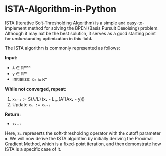# ISTA-Algorithm-in-Python

ISTA (Iterative Soft-Thresholding Algorithm) is a simple and easy-to-implement method for solving the BPDN (Basis Pursuit Denoising) problem. Although it may not be the best solution, it serves as a good starting point for understanding optimization in this field.

The ISTA algorithm is commonly represented as follows:

**Input:**
- `A` ∈ ℝᵐˣⁿ
- `y` ∈ ℝᵐ
- Initialize: `x₀` ∈ ℝⁿ

**While not converged, repeat:**
1. `xₖ₊₁` := S(λ/L) (xₖ - L₁ₐₜ(Aᵀ(Axₖ - y)))
2. Update `xₖ := xₖ₊₁`

**Return:**
- `xₖ₊₁`

Here, `Sₐ` represents the soft-thresholding operator with the cutoff parameter `α`. We will now derive the ISTA algorithm by initially deriving the Proximal Gradient Method, which is a fixed-point iteration, and then demonstrate how ISTA is a specific case of it.
